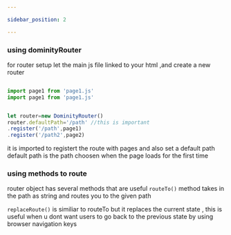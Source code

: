 ```yaml
---

sidebar_position: 2

---
```



### using dominityRouter

for router setup let the main js file linked to your html ,and create a new router


```js title='app.js'

import page1 from 'page1.js'
import page1 from 'page1.js'


let router=new DominityRouter()
router.defaultPath='/path' //this is important
.register('/path',page1)
.register('/path2',page2)
```

it is imported to registert the route with pages and also set a default path
default path is the path choosen when the page loads for the first time 


### using methods to route

router object has several methods that are useful `routeTo()` method takes in the path as string and routes you to the given path

`replaceRoute()` is similiar to routeTo but it replaces the current state , this is useful when u dont want users to go back to the previous state by using browser navigation keys


